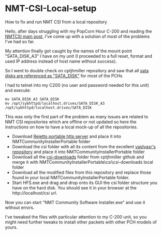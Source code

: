 # NMT-CSI-Local-setup
How to fix and run NMT CSI from a local repository

Hello,
after days struggling with my PopCorn Hour C-200 and reading the [NMTCSI main post](http://www.networkedmediatank.com/showthread.php?tid=33465), I've come up with a solution of most of the problems I've had so far.

My attention finally got caught by the names of the mount point "SATA_DISK_A3" I have on my unit (I proceeded to a full reset, format and used IP address instead of host name without success).

So I went to double check on cptjhmiller repository and saw that all [sata disks are referenced as "SATA_DISK"](https://github.com/cptjhmiller/NMTCommunitySoftwareInstaller/blob/master/HardwareTypes/HardwareDetailsFactory.cs) for most of the PCHs

I had to telnet into my C200 (no user and password needed for this unit) and execute:
```
mv SATA_DISK_A3 SATA_DISK 
mv /opt/sybhttpd/localhost.drives/SATA_DISK_A3 /opt/sybhttpd/localhost.drives/SATA_DISK
```

This was only the first part of the problem as many issues are related to NMT CSI repositories which are offline or not updated so here the instructions on how to have a local mock-up of all the repositories.
- Download [Rejetto portable http server](https://www.rejetto.com/hfs/?f=dl) and place it into NMTCommunityInstallerPortable folder
- Download the csi folder with all its content from the excellent [vaidyasr's repository](https://github.com/vaidyasr/nmtcsi) and place it into NMTCommunityInstallerPortable folder
- Download all the [csi-downloads](https://github.com/cptjhmiller/CSI/tree/master/) folder from cptjhmiller github and merge it with NMTCommunityInstallerPortable\csi\csi-downloads local folder
- Download all the modified files from this repository and replace those found in your local NMTCommunityInstallerPortable folder.
- Start HFS.exe and drag and drop onto its GUI the csi folder structure you have on the hard disk. You should see it in your browser at the http://localhost/csi url.

Now you can start "NMT Community Software Installer.exe" and use it without errors.

I've tweaked the files with particular attention to my C-200 unit, so you might need further tweaks to install other packets with other PCH models of yours.
